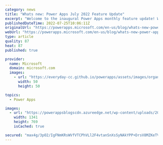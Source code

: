 ```yaml
---
category: news
title: "Whats new: Power Apps July 2022 Feature Update"
excerpt: "Welcome to the inaugural Power Apps monthly feature update! We will use this blog to share a summary of product, community, and learning updates from throughout the month so you can access it in one easy place. A variety of new and highly anticipated features are now available which we are very excited"
publishedDateTime: 2022-07-25T10:06:11Z
originalUrl: "https://powerapps.microsoft.com/en-us/blog/whats-new-power-apps-july-2022-feature-update/"
webUrl: "https://powerapps.microsoft.com/en-us/blog/whats-new-power-apps-july-2022-feature-update/"
type: article
quality: 87
heat: 87
published: true

provider:
  name: Microsoft
  domain: microsoft.com
  images:
    - url: "https://everyday-cc.github.io/powerapps/assets/images/organizations/microsoft.com-50x50.jpg"
      width: 50
      height: 50

topics:
  - Power Apps

images:
  - url: "https://powerappsblogscdn.azureedge.net/wp-content/uploads/2022/07/replace-demo-v1-1.gif"
    width: 1341
    height: 769
    isCached: true

secured: "max4g/3pO2/IgFNmKRsWVfVTCPhVLl2F4vtanSnXsSyNAkYPP+DrsV8MZKeTVntsFOY1D1m0gOpuaimJc4NYnqjcPSeKSMWqcykzcDpQorkkN8b6nh8HHlCYLyAsYRAMheDJIa3+F9Cv0onA/yeFTOLE8CmenwVhk8sLcvLAsOJFlh0e/KWtgJFv6oQaukg9FKcbWTeFBLsHcomN/nXV8v85h52tMBeIgTojuN+UNFO8PYG2gMtYfmsgsBTXEsjhp3jXFUzqXEov24fXuaIEKvsG+IwlsZrH2vfKHFp+KEKQPToCwHHEUR6hDVESbbed1wd7SKs9zUZbqbA/swbvIyQa+QVvYv+D+eUncvzx00g=;rTF9d6JOBzD2BDEVA/972Q=="
---
```


